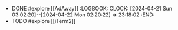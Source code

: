 - DONE #explore [[AdAway]]
  :LOGBOOK:
  CLOCK: [2024-04-21 Sun 03:02:20]--[2024-04-22 Mon 02:20:22] =>  23:18:02
  :END:
- TODO #explore [[iTerm2]]